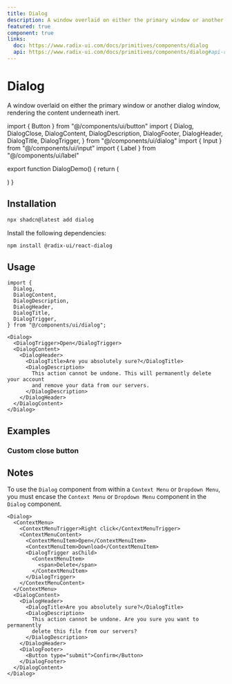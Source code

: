 ```yaml
---
title: Dialog
description: A window overlaid on either the primary window or another dialog window, rendering the content underneath inert.
featured: true
component: true
links:
  doc: https://www.radix-ui.com/docs/primitives/components/dialog
  api: https://www.radix-ui.com/docs/primitives/components/dialog#api-reference
---
```


# Dialog

A window overlaid on either the primary window or another dialog window, rendering the content underneath inert.

import { Button } from "@/components/ui/button"
import {
Dialog,
DialogClose,
DialogContent,
DialogDescription,
DialogFooter,
DialogHeader,
DialogTitle,
DialogTrigger,
} from "@/components/ui/dialog"
import { Input } from "@/components/ui/input"
import { Label } from "@/components/ui/label"

export function DialogDemo() {
return (
<Dialog>
<form>
<DialogTrigger asChild>
<Button variant="outline">Open Dialog</Button>
</DialogTrigger>
<DialogContent className="sm:max-w-[425px]">
<DialogHeader>
<DialogTitle>Edit profile</DialogTitle>
<DialogDescription>
Make changes to your profile here. Click save when you&apos;re
done.
</DialogDescription>
</DialogHeader>
<div className="grid gap-4">
<div className="grid gap-3">
<Label htmlFor="name-1">Name</Label>
<Input id="name-1" name="name" defaultValue="Pedro Duarte" />
</div>
<div className="grid gap-3">
<Label htmlFor="username-1">Username</Label>
<Input id="username-1" name="username" defaultValue="@peduarte" />
</div>
</div>
<DialogFooter>
<DialogClose asChild>
<Button variant="outline">Cancel</Button>
</DialogClose>
<Button type="submit">Save changes</Button>
</DialogFooter>
</DialogContent>
</form>
</Dialog>
)
}

## Installation

```bash
npx shadcn@latest add dialog
```

Install the following dependencies:

```bash
npm install @radix-ui/react-dialog
```

## Usage

```tsx showLineNumbers
import {
  Dialog,
  DialogContent,
  DialogDescription,
  DialogHeader,
  DialogTitle,
  DialogTrigger,
} from "@/components/ui/dialog";
```

```tsx showLineNumbers
<Dialog>
  <DialogTrigger>Open</DialogTrigger>
  <DialogContent>
    <DialogHeader>
      <DialogTitle>Are you absolutely sure?</DialogTitle>
      <DialogDescription>
        This action cannot be undone. This will permanently delete your account
        and remove your data from our servers.
      </DialogDescription>
    </DialogHeader>
  </DialogContent>
</Dialog>
```

## Examples

### Custom close button

<ComponentPreview name="dialog-close-button" />

## Notes

To use the `Dialog` component from within a `Context Menu` or `Dropdown Menu`, you must encase the `Context Menu` or
`Dropdown Menu` component in the `Dialog` component.

```tsx showLineNumbers title="components/example-dialog-context-menu.tsx" {1, 26}
<Dialog>
  <ContextMenu>
    <ContextMenuTrigger>Right click</ContextMenuTrigger>
    <ContextMenuContent>
      <ContextMenuItem>Open</ContextMenuItem>
      <ContextMenuItem>Download</ContextMenuItem>
      <DialogTrigger asChild>
        <ContextMenuItem>
          <span>Delete</span>
        </ContextMenuItem>
      </DialogTrigger>
    </ContextMenuContent>
  </ContextMenu>
  <DialogContent>
    <DialogHeader>
      <DialogTitle>Are you absolutely sure?</DialogTitle>
      <DialogDescription>
        This action cannot be undone. Are you sure you want to permanently
        delete this file from our servers?
      </DialogDescription>
    </DialogHeader>
    <DialogFooter>
      <Button type="submit">Confirm</Button>
    </DialogFooter>
  </DialogContent>
</Dialog>
```
